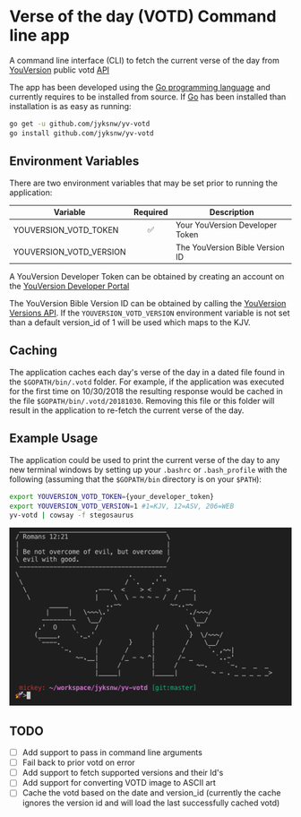 # Verse of the day (VOTD) Command line app

A command line interface (CLI) to fetch the current verse of the day from [YouVersion](https://www.youversion.com) public votd [API](https://developers.youversion.com)

The app has been developed using the [Go programming language](https://golang.org) and currently requires to be installed from source. If [Go](https://golang.org/doc/install#install) has been installed than installation is as easy as running:

```bash
go get -u github.com/jyksnw/yv-votd
go install github.com/jyksnw/yv-votd
```

## Environment Variables

There are two environment variables that may be set prior to running the application:

| Variable  | Required  | Description  |
|---|:---:|---|
| YOUVERSION_VOTD_TOKEN   | ✅ |  Your YouVersion Developer Token|
| YOUVERSION_VOTD_VERSION | | The YouVersion Bible Version ID|

A YouVersion Developer Token can be obtained by creating an account on the [YouVersion Developer Portal](https://developers.youversion.com)

The YouVersion Bible Version ID can be obtained by calling the [YouVersion Versions API](https://yv-public-api-docs.netlify.com/api/versions.html). If the `YOUVERSION_VOTD_VERSION` environment variable is not set than a default version_id of 1 will be used which maps to the KJV.

## Caching

The application caches each day's verse of the day in a dated file found in the `$GOPATH/bin/.votd` folder. For example, if the application was executed for the first time on 10/30/2018 the resulting response would be cached in the file `$GOPATH/bin/.votd/20181030`. Removing this file or this folder will result in the application to re-fetch the current verse of the day.

## Example Usage

The application could be used to print the current verse of the day to any new terminal windows by setting up your `.bashrc` or `.bash_profile` with the following (assuming that the `$GOPATH/bin` directory is on your `$PATH`):

```bash
export YOUVERSION_VOTD_TOKEN={your_developer_token}
export YOUVERSION_VOTD_VERSION=1 #1=KJV, 12=ASV, 206=WEB
yv-votd | cowsay -f stegosaurus
```

![Stegosaurus verse of the day](images/yv_votd_stegasaurus.png)

## TODO

- [ ] Add support to pass in command line arguments
- [ ] Fail back to prior votd on error
- [ ] Add support to fetch supported versions and their Id's
- [ ] Add support for converting VOTD image to ASCII art
- [ ] Cache the votd based on the date and version_id (currently the cache ignores the version id and will load the last successfully cached votd)
